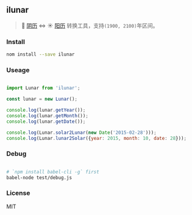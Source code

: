 

## ilunar

> :crescent_moon: [阴历](https://en.wikipedia.org/wiki/Lunar_calendar) <=> :sunny: [阳历](https://en.wikipedia.org/wiki/Solar_calendar) 转换工具，支持`(1900, 2100)`年区间。


### Install

```bash
nom install --save ilunar

```


### Useage

```js

import Lunar from 'ilunar';

const lunar = new Lunar();

console.log(lunar.getYear());
console.log(lunar.getMonth());
console.log(lunar.getDate());

console.log(Lunar.solar2Lunar(new Date('2015-02-28')));
console.log(Lunar.lunar2Solar({year: 2015, month: 10, date: 28}));


```

### Debug

```bash

# `npm install babel-cli -g` first
babel-node test/debug.js
```

### License

MIT
